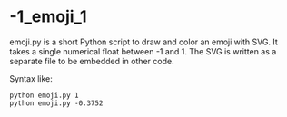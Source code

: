 # -1_emoji_1

emoji.py is a short Python script to draw and color an emoji with SVG. It
takes a single numerical float between -1 and 1. The SVG is written as a 
separate file to be embedded in other code.

Syntax like:
```
python emoji.py 1 
python emoji.py -0.3752
```
